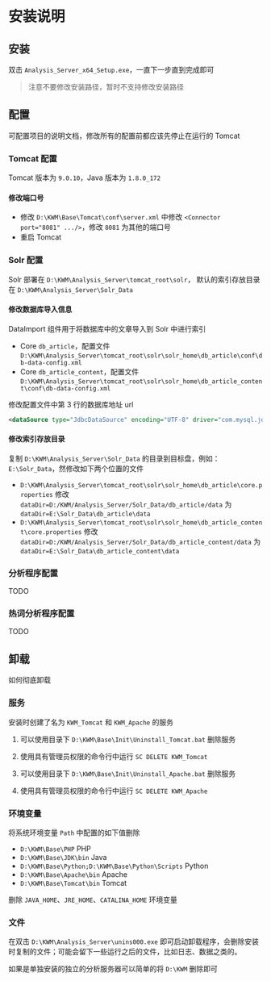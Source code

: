 # 安装说明

## 安装

双击 `Analysis_Server_x64_Setup.exe`，一直下一步直到完成即可

> 注意不要修改安装路径，暂时不支持修改安装路径

## 配置

可配置项目的说明文档，修改所有的配置前都应该先停止在运行的 Tomcat


### Tomcat 配置

Tomcat 版本为 `9.0.10`，Java 版本为 `1.8.0_172`


#### 修改端口号

- 修改 `D:\KWM\Base\Tomcat\conf\server.xml` 中修改 `<Connector port="8081" .../>`，修改 `8081` 为其他的端口号
- 重启 Tomcat


### Solr 配置

Solr 部署在 `D:\KWM\Analysis_Server\tomcat_root\solr`， 默认的索引存放目录在 `D:\KWM\Analysis_Server\Solr_Data`


#### 修改数据库导入信息

DataImport 组件用于将数据库中的文章导入到 Solr 中进行索引

- Core `db_article`，配置文件 `D:\KWM\Analysis_Server\tomcat_root\solr\solr_home\db_article\conf\db-data-config.xml`
- Core `db_article_content`，配置文件 `D:\KWM\Analysis_Server\tomcat_root\solr\solr_home\db_article_content\conf\db-data-config.xml`

修改配置文件中第 3 行的数据库地址 url

```xml
<dataSource type="JdbcDataSource" encoding="UTF-8" driver="com.mysql.jdbc.Driver" url="jdbc:mysql://192.168.1.xxx:3306/mymonitor?autoReconnect=true" batchSize="-1" user="mmt_app" password="poms@db"/>
```


#### 修改索引存放目录

复制 `D:\KWM\Analysis_Server\Solr_Data` 的目录到目标盘，例如：`E:\Solr_Data`，然修改如下两个位置的文件

- `D:\KWM\Analysis_Server\tomcat_root\solr\solr_home\db_article\core.properties` 修改 `dataDir=D:/KWM/Analysis_Server/Solr_Data/db_article/data` 为 `dataDir=E:\Solr_Data\db_article\data`
- `D:\KWM\Analysis_Server\tomcat_root\solr\solr_home\db_article_content\core.properties` 修改 `dataDir=D:/KWM/Analysis_Server/Solr_Data/db_article_content/data` 为 `dataDir=E:\Solr_Data\db_article_content\data`


### 分析程序配置

TODO


### 热词分析程序配置

TODO


## 卸载

如何彻底卸载


### 服务

安装时创建了名为 `KWM_Tomcat` 和 `KWM_Apache` 的服务

1. 可以使用目录下 `D:\KWM\Base\Init\Uninstall_Tomcat.bat` 删除服务
2. 使用具有管理员权限的命令行中运行 `SC DELETE KWM_Tomcat`

1. 可以使用目录下 `D:\KWM\Base\Init\Uninstall_Apache.bat` 删除服务
2. 使用具有管理员权限的命令行中运行 `SC DELETE KWM_Apache`


### 环境变量

将系统环境变量 `Path` 中配置的如下值删除

- `D:\KWM\Base\PHP` PHP
- `D:\KWM\Base\JDK\bin` Java
- `D:\KWM\Base\Python;D:\KWM\Base\Python\Scripts` Python
- `D:\KWM\Base\Apache\bin` Apache
- `D:\KWM\Base\Tomcat\bin` Tomcat

删除 `JAVA_HOME`、`JRE_HOME`、`CATALINA_HOME` 环境变量


### 文件

在双击 `D:\KWM\Analysis_Server\unins000.exe` 即可启动卸载程序，会删除安装时复制的文件；可能会留下一些运行之后的文件，比如日志、数据之类的。

如果是单独安装的独立的分析服务器可以简单的将 `D:\KWM` 删除即可



